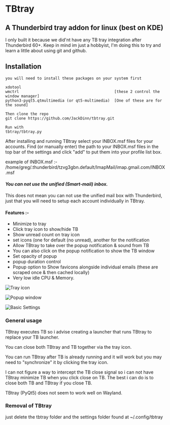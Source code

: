 # TBtray #

## A Thunderbird tray addon for linux (best on KDE) ##

I only built it because we did'nt have any TB tray integration after Thunderbird 60+.
Keep in mind im just a hobbyist, I'm doing this to try and learn a little about using git and github.


## Installation ##

    you will need to install these packages on your system first

    xdotool
    wmctrl                                          [these 2 control the window manager]
    python3-pyqt5.qtmultimedia (or qt5-multimedia)  [One of these are for the sound]
    
    Then clone the repo 
    git clone https://github.com/JackDinn/tbtray.git
    
    Run with
    tbtray/tbtray.py



After installing and running TBtray select your INBOX.msf files for your accounts. 
Find (or manually enter) the path to your INBOX.msf files in the top bar of the settings and click "add" to put them
into your profile list box.

example of INBOX.msf :-
/home/greg/.thunderbird/tzvg3gbn.default/ImapMail/imap.gmail.com/INBOX.msf


#### **_You can not use the unified (Smart-mail) inbox._** ####
This does not mean you can not use the unified mail box with Thunderbird, just that you will need to setup each account individually in TBtray.


#### Features :- ####

* Minimize to tray
* Click tray icon to show/hide TB
* Show unread count on tray icon
* set icons (one for default (no unread), another for the notification
* Allow TBtray to take over the popup notification & sound from TB
* You can also click on the popup notification to show the TB window
* Set opacity of popup
* popup duration control
* Popup option to Show favicons alongside individual emails (these are scraped once & then cached locally)
* Very low idle CPU & Memory.



![Tray icon](https://i.imgur.com/Kocpyo8.png)

![Popup window](https://i.imgur.com/0AnneUK.png)

![Basic Settings](https://i.imgur.com/vZ7ZhT9.png)


### General usage ###
TBtray executes TB so i advise creating a launcher that runs TBtray to replace your TB launcher.

You can close both TBtray and TB together via the tray icon.

You can run TBtray after TB is already running and it will work but you may need to "synchronize" it by clicking the tray icon.

I can not figure a way to intercept the TB close signal so i can not have TBtray minimize TB when you click close on TB. The best i can do is to close both TB and TBtray if you close TB.

TBtray (PyQt5) does not seem to work well on Wayland.


### Removal of TBtray ###
just delete the tbtray folder and the settings folder found at ~/.config/tbtray